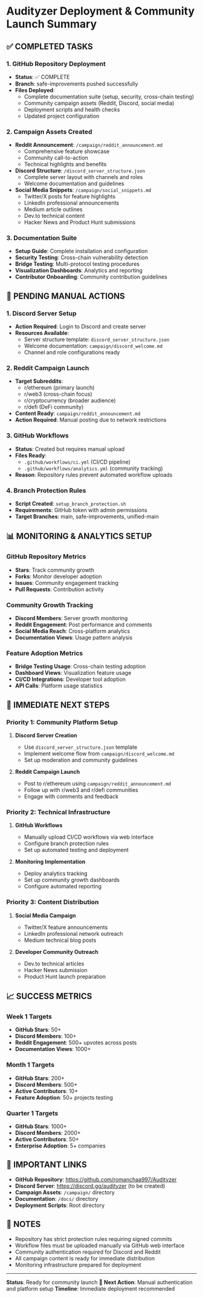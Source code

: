 # Audityzer Deployment & Community Launch Summary

## ✅ COMPLETED TASKS

### 1. GitHub Repository Deployment
- **Status**: ✅ COMPLETE
- **Branch**: safe-improvements pushed successfully
- **Files Deployed**:
  - Complete documentation suite (setup, security, cross-chain testing)
  - Community campaign assets (Reddit, Discord, social media)
  - Deployment scripts and health checks
  - Updated project configuration

### 2. Campaign Assets Created
- **Reddit Announcement**: `/campaign/reddit_announcement.md`
  - Comprehensive feature showcase
  - Community call-to-action
  - Technical highlights and benefits
- **Discord Structure**: `/discord_server_structure.json`
  - Complete server layout with channels and roles
  - Welcome documentation and guidelines
- **Social Media Snippets**: `/campaign/social_snippets.md`
  - Twitter/X posts for feature highlights
  - LinkedIn professional announcements
  - Medium article outlines
  - Dev.to technical content
  - Hacker News and Product Hunt submissions

### 3. Documentation Suite
- **Setup Guide**: Complete installation and configuration
- **Security Testing**: Cross-chain vulnerability detection
- **Bridge Testing**: Multi-protocol testing procedures
- **Visualization Dashboards**: Analytics and reporting
- **Contributor Onboarding**: Community contribution guidelines

## 🔄 PENDING MANUAL ACTIONS

### 1. Discord Server Setup
- **Action Required**: Login to Discord and create server
- **Resources Available**:
  - Server structure template: `discord_server_structure.json`
  - Welcome documentation: `campaign/discord_welcome.md`
  - Channel and role configurations ready

### 2. Reddit Campaign Launch
- **Target Subreddits**:
  - r/ethereum (primary launch)
  - r/web3 (cross-chain focus)
  - r/cryptocurrency (broader audience)
  - r/defi (DeFi community)
- **Content Ready**: `campaign/reddit_announcement.md`
- **Action Required**: Manual posting due to network restrictions

### 3. GitHub Workflows
- **Status**: Created but requires manual upload
- **Files Ready**:
  - `.github/workflows/ci.yml` (CI/CD pipeline)
  - `.github/workflows/analytics.yml` (community tracking)
- **Reason**: Repository rules prevent automated workflow uploads

### 4. Branch Protection Rules
- **Script Created**: `setup_branch_protection.sh`
- **Requirements**: GitHub token with admin permissions
- **Target Branches**: main, safe-improvements, unified-main

## 📊 MONITORING & ANALYTICS SETUP

### GitHub Repository Metrics
- **Stars**: Track community growth
- **Forks**: Monitor developer adoption
- **Issues**: Community engagement tracking
- **Pull Requests**: Contribution activity

### Community Growth Tracking
- **Discord Members**: Server growth monitoring
- **Reddit Engagement**: Post performance and comments
- **Social Media Reach**: Cross-platform analytics
- **Documentation Views**: Usage pattern analysis

### Feature Adoption Metrics
- **Bridge Testing Usage**: Cross-chain testing adoption
- **Dashboard Views**: Visualization feature usage
- **CI/CD Integrations**: Developer tool adoption
- **API Calls**: Platform usage statistics

## 🚀 IMMEDIATE NEXT STEPS

### Priority 1: Community Platform Setup
1. **Discord Server Creation**
   - Use `discord_server_structure.json` template
   - Implement welcome flow from `campaign/discord_welcome.md`
   - Set up moderation and community guidelines

2. **Reddit Campaign Launch**
   - Post to r/ethereum using `campaign/reddit_announcement.md`
   - Follow up with r/web3 and r/defi communities
   - Engage with comments and feedback

### Priority 2: Technical Infrastructure
1. **GitHub Workflows**
   - Manually upload CI/CD workflows via web interface
   - Configure branch protection rules
   - Set up automated testing and deployment

2. **Monitoring Implementation**
   - Deploy analytics tracking
   - Set up community growth dashboards
   - Configure automated reporting

### Priority 3: Content Distribution
1. **Social Media Campaign**
   - Twitter/X feature announcements
   - LinkedIn professional network outreach
   - Medium technical blog posts

2. **Developer Community Outreach**
   - Dev.to technical articles
   - Hacker News submission
   - Product Hunt launch preparation

## 📈 SUCCESS METRICS

### Week 1 Targets
- **GitHub Stars**: 50+
- **Discord Members**: 100+
- **Reddit Engagement**: 500+ upvotes across posts
- **Documentation Views**: 1000+

### Month 1 Targets
- **GitHub Stars**: 200+
- **Discord Members**: 500+
- **Active Contributors**: 10+
- **Feature Adoption**: 50+ projects testing

### Quarter 1 Targets
- **GitHub Stars**: 1000+
- **Discord Members**: 2000+
- **Active Contributors**: 50+
- **Enterprise Adoption**: 5+ companies

## 🔗 IMPORTANT LINKS

- **GitHub Repository**: https://github.com/romanchaa997/Audityzer
- **Discord Server**: https://discord.gg/audityzer (to be created)
- **Campaign Assets**: `/campaign/` directory
- **Documentation**: `/docs/` directory
- **Deployment Scripts**: Root directory

## 📝 NOTES

- Repository has strict protection rules requiring signed commits
- Workflow files must be uploaded manually via GitHub web interface
- Community authentication required for Discord and Reddit
- All campaign content is ready for immediate distribution
- Monitoring infrastructure prepared for deployment

---

**Status**: Ready for community launch 🚀
**Next Action**: Manual authentication and platform setup
**Timeline**: Immediate deployment recommended
